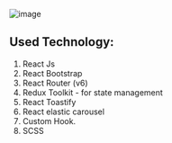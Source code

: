 ![image](https://github.com/user-attachments/assets/3458bb94-c935-4092-9a9f-06d3e1d8c600)


## Used Technology:

1. React Js
2. React Bootstrap
3. React Router (v6)
4. Redux Toolkit - for state management
5. React Toastify
6. React elastic carousel
7. Custom Hook.
8. SCSS

